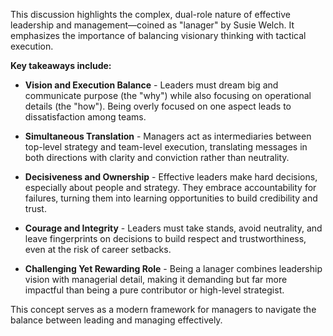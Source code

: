 This discussion highlights the complex, dual-role nature of effective leadership and management—coined as "lanager" by Susie Welch. It emphasizes the importance of balancing visionary thinking with tactical execution.     

**Key takeaways include:**       

- **Vision and Execution Balance** - Leaders must dream big and communicate purpose (the "why") while also focusing on operational details (the "how"). Being overly focused on one aspect leads to dissatisfaction among teams.        

- **Simultaneous Translation** - Managers act as intermediaries between top-level strategy and team-level execution, translating messages in both directions with clarity and conviction rather than neutrality.         

- **Decisiveness and Ownership** - Effective leaders make hard decisions, especially about people and strategy. They embrace accountability for failures, turning them into learning opportunities to build credibility and trust.         

- **Courage and Integrity** - Leaders must take stands, avoid neutrality, and leave fingerprints on decisions to build respect and trustworthiness, even at the risk of career setbacks.         

- **Challenging Yet Rewarding Role** - Being a lanager combines leadership vision with managerial detail, making it demanding but far more impactful than being a pure contributor or high-level strategist.          

This concept serves as a modern framework for managers to navigate the balance between leading and managing effectively.         

